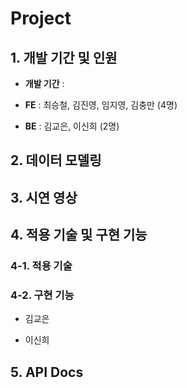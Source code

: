 # Project

## 1. 개발 기간 및 인원

- **개발 기간** :

- **FE** : 최승철, 김진영, 임지영, 김충만 (4명)

- **BE** : 김교은, 이신희 (2명)

## 2. 데이터 모델링

## 3. 시연 영상

## 4. 적용 기술 및 구현 기능

### 4-1. 적용 기술

### 4-2. 구현 기능

- 김교은

- 이신희

## 5. API Docs
